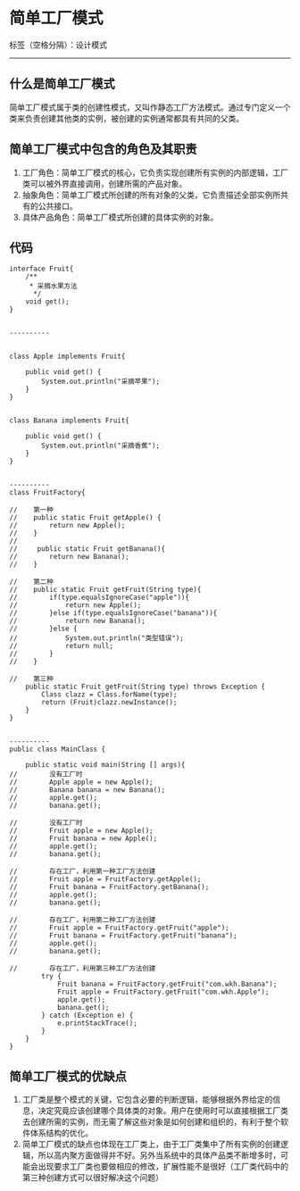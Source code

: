 # 简单工厂模式

标签（空格分隔）：设计模式

---

## 什么是简单工厂模式
简单工厂模式属于类的创建性模式，又叫作静态工厂方法模式。通过专门定义一个类来负责创建其他类的实例，被创建的实例通常都具有共同的父类。

## 简单工厂模式中包含的角色及其职责
 1. 工厂角色：简单工厂模式的核心，它负责实现创建所有实例的内部逻辑，工厂类可以被外界直接调用，创建所需的产品对象。
 2. 抽象角色：简单工厂模式所创建的所有对象的父类，它负责描述全部实例所共有的公共接口。
 3. 具体产品角色：简单工厂模式所创建的具体实例的对象。
 
## 代码
```
interface Fruit{
    /**
     * 采摘水果方法
      */
    void get();
}


----------


class Apple implements Fruit{

    public void get() {
        System.out.println("采摘苹果");
    }
}


class Banana implements Fruit{

    public void get() {
        System.out.println("采摘香蕉");
    }
}


----------
class FruitFactory{

//    第一种
//    public static Fruit getApple() {
//        return new Apple();
//    }
//
//     public static Fruit getBanana(){
//        return new Banana();
//    }

//    第二种
//    public static Fruit getFruit(String type){
//        if(type.equalsIgnoreCase("apple")){
//            return new Apple();
//        }else if(type.equalsIgnoreCase("banana")){
//            return new Banana();
//        }else {
//            System.out.println("类型错误");
//            return null;
//        }
//    }

//    第三种
    public static Fruit getFruit(String type) throws Exception {
        Class clazz = Class.forName(type);
        return (Fruit)clazz.newInstance();
    }
}


----------
public class MainClass {

    public static void main(String [] args){
//        没有工厂时
//        Apple apple = new Apple();
//        Banana banana = new Banana();
//        apple.get();
//        banana.get();
        
//        没有工厂时
//        Fruit apple = new Apple();
//        Fruit banana = new Apple();
//        apple.get();
//        banana.get();

//        存在工厂，利用第一种工厂方法创建
//        Fruit apple = FruitFactory.getApple();
//        Fruit banana = FruitFactory.getBanana();
//        apple.get();
//        banana.get();

//        存在工厂，利用第二种工厂方法创建
//        Fruit apple = FruitFactory.getFruit("apple");
//        Fruit banana = FruitFactory.getFruit("banana");
//        apple.get();
//        banana.get();

//        存在工厂，利用第三种工厂方法创建
        try {
            Fruit banana = FruitFactory.getFruit("com.wkh.Banana");
            Fruit apple = FruitFactory.getFruit("com.wkh.Apple");
            apple.get();
            banana.get();
        } catch (Exception e) {
            e.printStackTrace();
        }
    }
}

```

## 简单工厂模式的优缺点

 1. 工厂类是整个模式的关键，它包含必要的判断逻辑，能够根据外界给定的信息，决定究竟应该创建哪个具体类的对象。用户在使用时可以直接根据工厂类去创建所需的实例，而无需了解这些对象是如何创建和组织的，有利于整个软件体系结构的优化。
 2. 简单工厂模式的缺点也体现在工厂类上，由于工厂类集中了所有实例的创建逻辑，所以高内聚方面做得并不好。另外当系统中的具体产品类不断增多时，可能会出现要求工厂类也要做相应的修改，扩展性能不是很好（工厂类代码中的第三种创建方式可以很好解决这个问题）

